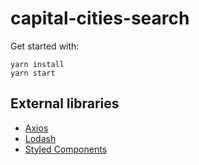# capital-cities-search

Get started with:

```
yarn install
yarn start
```

## External libraries

-   [Axios](https://github.com/axios/axios)
-   [Lodash](https://lodash.com/)
-   [Styled Components](https://www.styled-components.com/)
